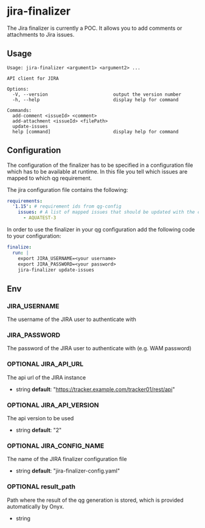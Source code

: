 # jira-finalizer

The Jira finalizer is currently a POC.
It allows you to add comments or attachments to Jira issues.

## Usage

```plain
Usage: jira-finalizer <argument1> <argument2> ...

API client for JIRA

Options:
  -V, --version                        output the version number
  -h, --help                           display help for command

Commands:
  add-comment <issueId> <comment>
  add-attachment <issueId> <filePath>
  update-issues
  help [command]                       display help for command
```

## Configuration

The configuration of the finalizer has to be specified in a configuration file which has to be available at runtime.
In this file you tell which issues are mapped to which qg requirement.

The jira configuration file contains the following:

```yaml
requirements:
  '1.15': # requirement ids from qg-config
    issues: # A list of mapped issues that should be updated with the content of the requirement result.
      - AQUATEST-3
```

In order to use the finalizer in your qg configuration add the following code to your configuration:

```yaml
finalize:
  run: |
    export JIRA_USERNAME=<your username> 
    export JIRA_PASSWORD=<your password>
    jira-finalizer update-issues
```

## Env

### JIRA_USERNAME

The username of the JIRA user to authenticate with

### JIRA_PASSWORD

The password of the JIRA user to authenticate with (e.g. WAM password)

### OPTIONAL JIRA_API_URL

The api url of the JIRA instance

- string
  **default**: "https://tracker.example.com/tracker01/rest/api"

### OPTIONAL JIRA_API_VERSION

The api version to be used

- string
  **default**: "2"

### OPTIONAL JIRA_CONFIG_NAME

The name of the JIRA finalizer configuration file

- string
  **default**: "jira-finalizer-config.yaml"

### OPTIONAL result_path

Path where the result of the qg generation is stored, which is provided automatically by Onyx.

- string
